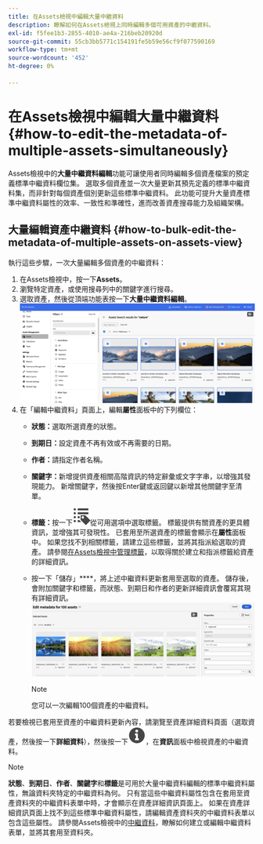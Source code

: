 ```yaml
---
title: 在Assets檢視中編輯大量中繼資料
description: 瞭解如何在Assets檢視上同時編輯多個可用資產的中繼資料。
exl-id: f5fee1b3-2855-4010-ae4a-216beb20920d
source-git-commit: 55cb3bb5771c154191fe5b59e56cf9f077590169
workflow-type: tm+mt
source-wordcount: '452'
ht-degree: 0%

---
```


# 在Assets檢視中編輯大量中繼資料{#how-to-edit-the-metadata-of-multiple-assets-simultaneously}

Assets檢視中的&#x200B;**大量中繼資料編輯**&#x200B;功能可讓使用者同時編輯多個資產檔案的預定義標準中繼資料欄位集。 選取多個資產並一次大量更新其預先定義的標準中繼資料集，而非針對每個資產個別更新這些標準中繼資料。 此功能可提升大量資產標準中繼資料屬性的效率、一致性和準確性，進而改善資產搜尋能力及組織架構。

## 大量編輯資產中繼資料 {#how-to-bulk-edit-the-metadata-of-multiple-assets-on-assets-view}

執行這些步驟，一次大量編輯多個資產的中繼資料：

1. 在Assets檢視中，按一下&#x200B;**Assets**。
1. 瀏覽特定資產，或使用搜尋列中的關鍵字進行搜尋。
1. 選取資產，然後從頂端功能表按一下&#x200B;**大量中繼資料編輯**。
   ![大量中繼資料 — 編輯](/help/assets/assets/bulk-metadata-edit1.png)
1. 在「編輯中繼資料」頁面上，編輯&#x200B;**屬性**&#x200B;面板中的下列欄位：
   * **狀態：**&#x200B;選取所選資產的狀態。
   * **到期日：**&#x200B;設定資產不再有效或不再需要的日期。
   * **作者：**&#x200B;請指定作者名稱。
   * **關鍵字：**&#x200B;新增提供資產相關高階資訊的特定辭彙或文字字串，以增強其發現能力。 新增關鍵字，然後按Enter鍵或返回鍵以新增其他關鍵字至清單。
   * **標籤：**&#x200B;按一下![標籤圖示](/help/assets/assets/tags-icon.svg)從可用選項中選取標籤。 標籤提供有關資產的更具體資訊，並增強其可發現性。 已套用至所選資產的標籤會顯示在&#x200B;**屬性**&#x200B;面板中。 如果您找不到相關標籤，請建立這些標籤，並將其指派給選取的資產。 請參閱[在Assets檢視中管理標籤](/help/assets/tagging-management-assets-view.md)，以取得關於建立和指派標籤給資產的詳細資訊。
   * 按一下「儲存」****，將上述中繼資料更新套用至選取的資產。 儲存後，會附加關鍵字和標籤，而狀態、到期日和作者的更新詳細資訊會覆寫其現有詳細資訊。
     ![save-bulk-metadata-edit-properties](/help/assets/assets/save-bulk-metadata-edit-properties2.png)

     >[!NOTE]
     >
     >您可以一次編輯100個資產的中繼資料。

若要檢視已套用至資產的中繼資料更新內容，請瀏覽至資產詳細資料頁面（選取資產，然後按一下&#x200B;**詳細資料**），然後按一下![](/help/assets/assets/info-icon-solid-black.svg)，在&#x200B;**資訊**&#x200B;面板中檢視資產的中繼資料。

>[!NOTE]
>
>**狀態**、**到期日**、**作者**、**關鍵字**&#x200B;和&#x200B;**標籤**&#x200B;是可用於大量中繼資料編輯的標準中繼資料屬性，無論資料夾特定的中繼資料為何。 只有當這些中繼資料屬性包含在套用至資產資料夾的中繼資料表單中時，才會顯示在資產詳細資訊頁面上。 如果在資產詳細資訊頁面上找不到這些標準中繼資料屬性，請編輯資產資料夾的中繼資料表單以包含這些屬性。 請參閱Assets檢視中的[中繼資料](/help/assets/metadata-assets-view.md)，瞭解如何建立或編輯中繼資料表單，並將其套用至資料夾。
